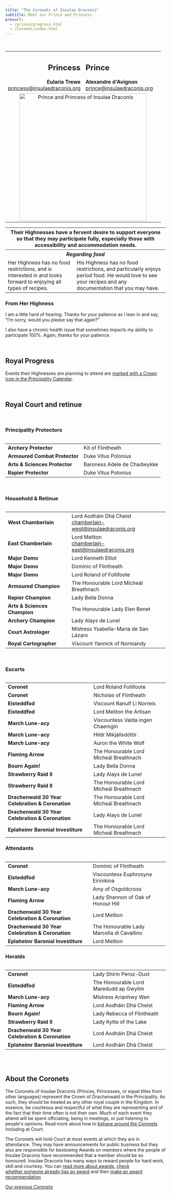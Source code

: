 ```yaml
---
title: "The Coronets of Insulae Draconis"
subtitle: Meet our Prince and Princess
prevurl:
  - /prince/progress.html
  - /Coronet/index.html
---
```

<table class="table table-striped" style="align: center">
    <tbody>
      <tr>
        <td width="50%" style="text-align: right">
          <h2>Princess</h2>
          <strong>Eularia Trewe</strong><br>
          <a href="mailto:princess@insulaedraconis.org" >princess@insulaedraconis.org</a>
        </td>
        <td width="50%" style="text-align: left"><h2>Prince</h2>
            <strong>Alexandre d'Avignon</strong><br>
          <a href="mailto:prince@insulaedraconis.org">prince@insulaedraconis.org</a> <br>
          </td>
      </tr>
      <tr>
        <td colspan="2" style="text-align: center">
          <img width="400" src="/coronet/images/Eularia_Alexandre.jpeg" class="rounded shadow m-3" alt="Prince and Princess of Insulae Draconis"><br>
        </td>
      </tr>
<br>
 <table width="500" cellspacing="0" cellpadding="2">
    <tbody>
      <tr>
        <th colspan="2" style="text-align: center"> Their Highnesses have a fervent desire to support everyone so that they may participate fully, especially those with accessibility and accommodation needs.</th>
      </tr>
      <tr>
        <th colspan="2" style="text-align: center"><i><b>Regarding food</b></i></th>
      </tr>
      <tr>
        <td>
         Her Highness has no food restrictions, and is interested in and looks forward to enjoying all types of recipes.
        </td>
        <td>
         His Highness has no food restrictions, and particularly enjoys period food.  He would love to see your recipes and any documentation that you may have.
        </td>
      </tr>
  </tbody>
  </table>
  
  <h3>From Her Highness</h3>
  <p>I am a little hard of hearing. Thanks for your patience as I lean in and say, “I’m sorry, would you please say that again?”</p>
  <p>I also have a chronic health issue that sometimes impacts my ability to participate 100%. Again, thanks for your patience.</p>
<br />
<div id="mainContent">


  <h2>Royal Progress</h2>

  <p>
  Events their Highnesses are planning to attend are <a href="{% link events/index.html %}">marked with a Crown icon in the Principality Calendar</a>.
  </p>

  <br />
  
  <h2><a name="court"></a>Royal Court and retinue</h2>
  <br>
  <h3>Principality Protectors</h3>
  <table class="table table-striped" style="align: left">
<table width="500" cellspacing="0" cellpadding="2">
    <tbody>
      <tr>
        <td><strong>Archery Protector</strong></td>
        <td>Kit of Flintheath</td>
      </tr>
      <tr>
        <td><strong>Armoured Combat Protector</strong></td>
        <td>Duke Vitus Polonius</td>
      </tr>
      <tr>
        <td><strong>Arts & Sciences Protector</strong></td>
        <td>Baroness Adele de Chadwykke</td>
      </tr>
      <tr>
        <td><strong>Rapier Protector</strong></td>
        <td>Duke Vitus Polonius
        </td>
      </tr>
  </tbody>
  </table>
    <br>
    <h3>Household & Retinue</h3>
  <table class="table table-striped" style="align: left">
<table width="500" cellspacing="0" cellpadding="2">
   <tbody>
      <tr>
        <td><strong>West Chamberlain</strong></td>
        <td>Lord Aodháin Dhá Cheist<br><a href="mailto:chamberlain-west@insulaedraconis.org">chamberlain-west@insulaedraconis.org</a></td>
      </tr>
      <tr>
        <td><strong>East Chamberlain</strong></td>
        <td>Lord Meliton<br><a href="mailto:chamberlain-east@insulaedraconis.org">chamberlain-east@insulaedraconis.org</a></td>
      </tr>
      <tr>
        <td><strong>Major Domo</strong></td>
        <td>
        Lord Kenneth Elliot</td>
     </tr>
      <tr>
        <td><strong>Major Domo</strong>
        </td>
        <td>
        Dominic of Flintheath
        </td>
     </tr>
     <tr>
        <td><strong>Major Domo</strong></td>
        <td>
        Lord Roland of Follifoote</td>
     </tr>
      <tr>
        <td><strong>Armoured Champion</strong>
        </td>
        <td>
        The Honourable Lord Mícheál Breathnach
        </td>
      </tr>
      <tr>
        <td><strong>Rapier Champion</strong>
        </td>
        <td>
        Lady Bella Donna
        </td>
      </tr>
     <tr>
        <td><strong>Arts & Sciences Champion</strong>
        </td>
        <td>
        The Honourable Lady Elen Benet
        </td>
      </tr><tr>
        <td><strong>Archery Champion</strong>
        </td>
        <td>
       Lady Alays de Lunel
        </td>
      </tr>
     <tr>
        <td><strong>Court Astrologer</strong>
        </td>
        <td>
        Mistress Ysabella-Maria de San Lázaro
        </td>
      </tr>
     <tr>
        <td><strong>Royal Cartographer</strong>
        </td>
        <td>
        Viscount Yannick of Normandy
        </td>
      </tr>
    </tbody>
</table>
    <br>
    <h3>Escorts</h3>
<table class="table table-striped" style="align: left">
<table width="500" cellspacing="0" cellpadding="2">
    <tbody>
      <tr>
        <td><strong>Coronet</strong></td>
        <td>Lord Roland Follifoote</td>
      </tr>
      <tr>
        <td><strong>Coronet</strong></td>
        <td>Nicholas of Flintheath</td>
      </tr>
      <tr>
        <td><strong>Eisteddfod</strong></td>
        <td>Viscount Ranulf Li Norreis</td>
      </tr>
      <tr>
        <td><strong>Eisteddfod</strong></td>
        <td>Lord Meliton the Artisan</td>
      </tr>
       <tr>
        <td><strong>March Lune-acy</strong></td>
        <td>Viscountess Valda ingen Chaemgin</td>
      </tr>
       <tr>
        <td><strong>March Lune-acy</strong></td>
        <td>Hildr Mikjállsdóttir</td>
      </tr>
       <tr>
        <td><strong>March Lune-acy</strong></td>
        <td>Auron the White Wolf</td>
      </tr> <tr>
        <td><strong>Flaming Arrow</strong></td>
        <td>The Honourable Lord Mícheál Breathnach</td>
      </tr><tr>
        <td><strong>Bourn Again!</strong></td>
        <td>Lady Bella Donna</td>
      </tr><tr>
        <td><strong>Strawberry Raid II</strong></td>
        <td>Lady Alays de Lunel</td>
      </tr><tr>
        <td><strong>Strawberry Raid II</strong></td>
        <td>The Honourable Lord Mícheál Breathnach</td>
      </tr><tr>
        <td><strong>Drachenwald 30 Year Celebration & Coronation</strong></td>
        <td>The Honourable Lord Mícheál Breathnach</td>
      </tr><tr>
        <td><strong>Drachenwald 30 Year Celebration & Coronation</strong></td>
        <td>Lady Alays de Lunel</td>
      </tr><tr>
        <td><strong>Eplaheimr Baronial Investiture</strong></td>
        <td>The Honourable Lord Mícheál Breathnach</td>
      </tr>
  </tbody>
</table>
    <h3>Attendants</h3>
  <table class="table table-striped" style="align: left">
<table width="500" cellspacing="0" cellpadding="2">
    <tbody>
      <tr>
        <td><strong>Coronet</strong></td>
        <td>Dominic of Flintheath</td>
      </tr>
      <tr>
        <td><strong>Eisteddfod</strong></td>
        <td>Viscountess Euphrosyne Eirinikina</td>
      </tr>
      <tr>
        <td><strong>March Lune-acy</strong></td>
        <td>Amy of Osgoldcross</td>
      </tr> <tr>
        <td><strong>Flaming Arrow</strong></td>
        <td>Lady Shannon of Oak of Honour Hill</td>
      </tr><tr>
        <td><strong>Drachenwald 30 Year Celebration & Coronation</strong></td>
        <td>Lord Meliton</td>
      </tr><tr>
        <td><strong>Drachenwald 30 Year Celebration & Coronation</strong></td>
        <td>The Honourable Lady Marcella di Cavallino</td>
      </tr><tr>
        <td><strong>Eplaheimr Baronial Investiture</strong></td>
        <td>Lord Meliton</td>
      </tr>
  </tbody>
</table> <h3>Heralds</h3>
  <table class="table table-striped" style="align: left">
<table width="500" cellspacing="0" cellpadding="2">
    <tbody>
      <tr>
        <td><strong>Coronet</strong></td>
        <td>Lady Shirin Peroz-Duxt</td>
      </tr>
      <tr>
        <td><strong>Eisteddfod</strong></td>
        <td>The Honourable Lord Maredudd ap Gwylim</td>
      </tr>
      <tr>
        <td><strong>March Lune-acy</strong></td>
        <td>Mistress Arianhwy Wen</td>
      </tr> <tr>
        <td><strong>Flaming Arrow</strong></td>
        <td>Lord Aodháin Dhá Cheist</td>
      </tr><tr>
        <td><strong>Bourn Again!</strong></td>
        <td>Lady Rebecca of Flintheath</td>
      </tr><tr>
        <td><strong>Strawberry Raid II</strong></td>
        <td>Lady Kytte of the Lake</td>
      </tr><tr>
        <td><strong>Drachenwald 30 Year Celebration & Coronation</strong></td>
        <td>Lord Aodháin Dhá Cheist</td>
      </tr><tr>
        <td><strong>Eplaheimr Baronial Investiture</strong></td>
        <td>Lord Aodháin Dhá Cheist</td>
      </tr>
  </tbody>
</table>
<br />
<br />
  <h2>About the Coronets</h2>

  <p>The Coronets of Insulae Draconis (Princes, Princesses, or equal titles from other languages) represent the Crown of Drachenwald in the Principality. As such, they should be treated as any other royal couple in the Kingdom. In essence, be courteous and respectful of what they are representing and of the fact that their time often is not their own. Much of each event they attend will be spent officiating, being in meetings, or just listening to people's opinions. Read more about how to <a href="{% link coronet/behaviour-around-royal-couple.md %}">behave around the Coronets</a> including at Court.</p>

  <p>The Coronets will hold Court at most events at which they are in attendance. They may have announcements for public business but they also are responsible for bestowing Awards on members where the people of Insulae Draconis have recommended that a member should be so honoured. Insulae Draconis has many ways to reward people for hard work, skill and courtesy. You can <a href="{% link activities/heraldry/awards.md %}">read more about awards</a>, <a href="http://op.drachenwald.sca.org/"> check whether someone already has an award</a> and then <a href="{% link coronet/recommend.html %}">make an award recommendation</a></p>
    
  <p class="text-center"><a class="btn btn-primary" href="{% link coronet/past.md %}">Our previous Coronets</a></p>
  
